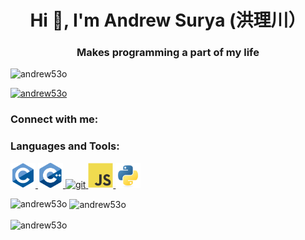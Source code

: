 <h1 align="center">Hi 👋, I'm Andrew Surya (洪理川）</h1>
<h3 align="center">Makes programming a part of my life</h3>

<p align="left"> <img src="https://komarev.com/ghpvc/?username=andrew53o&label=Profile%20views&color=0e75b6&style=flat" alt="andrew53o" /> </p>

<p align="left"> <a href="https://github.com/ryo-ma/github-profile-trophy"><img src="https://github-profile-trophy.vercel.app/?username=andrew53o" alt="andrew53o" /></a> </p>

<h3 align="left">Connect with me:</h3>
<p align="left">
</p>

<h3 align="left">Languages and Tools:</h3>
<p align="left"> <a href="https://www.cprogramming.com/" target="_blank" rel="noreferrer"> <img src="https://raw.githubusercontent.com/devicons/devicon/master/icons/c/c-original.svg" alt="c" width="40" height="40"/> </a> <a href="https://www.w3schools.com/cpp/" target="_blank" rel="noreferrer"> <img src="https://raw.githubusercontent.com/devicons/devicon/master/icons/cplusplus/cplusplus-original.svg" alt="cplusplus" width="40" height="40"/> </a> <a href="https://git-scm.com/" target="_blank" rel="noreferrer"> <img src="https://www.vectorlogo.zone/logos/git-scm/git-scm-icon.svg" alt="git" width="40" height="40"/> </a> <a href="https://developer.mozilla.org/en-US/docs/Web/JavaScript" target="_blank" rel="noreferrer"> <img src="https://raw.githubusercontent.com/devicons/devicon/master/icons/javascript/javascript-original.svg" alt="javascript" width="40" height="40"/> </a> <a href="https://www.python.org" target="_blank" rel="noreferrer"> <img src="https://raw.githubusercontent.com/devicons/devicon/master/icons/python/python-original.svg" alt="python" width="40" height="40"/> </a> </p>

<p><img align="left" src="https://github-readme-stats.vercel.app/api/top-langs?username=andrew53o&show_icons=true&locale=en&layout=compact" alt="andrew53o" /></p>

<p>&nbsp;<img align="center" src="https://github-readme-stats.vercel.app/api?username=andrew53o&show_icons=true&locale=en" alt="andrew53o" /></p>

<p><img align="center" src="https://github-readme-streak-stats.herokuapp.com/?user=andrew53o&" alt="andrew53o" /></p>
